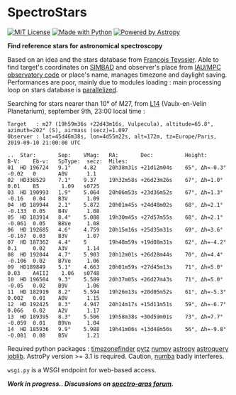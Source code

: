 # SpectroStars
[![MIT License](https://img.shields.io/badge/License-MIT-blue.svg)](./LICENSE.txt)
[![Made with Python](https://img.shields.io/badge/Made%20with-Python-red.svg)](https://www.python.org/)
[![Powered by Astropy](http://img.shields.io/badge/Powered%20by-AstroPy-orange.svg)](https://www.astropy.org)

**Find reference stars for astronomical spectroscopy**

Based on an idea and the stars database from [François Teyssier](http://www.spectro-aras.com/forum/viewtopic.php?f=8&t=1227). Able to find target's coordinates on [SIMBAD](https://simbad.u-strasbg.fr/simbad/) and observer's place from [IAU/MPC observatory code](https://minorplanetcenter.net/iau/lists/ObsCodesF.html) or place's name, manages timezone and daylight saving. Performances are poor, mainly due to modules loading : main processing loop on stars database is [parallelized](https://joblib.readthedocs.io/en/latest/parallel.html).

Searching for stars nearer than 10° of M27, from [L14](https://minorplanetcenter.net/iau/lists/ObsCodesF.html) (Vaulx-en-Velin Planetarium), september 9th, 23:00 local time :

	Target   : m27 (19h59m36s +22d43m16s, Vulpecula), altitude=65.8°, azimuth=202° (S), airmass (secz)=1.097
    Observer : lat=45d46m38s, lon=4d55m22s, alt=172m, tz=Europe/Paris, 2019-09-10 21:00:00 UTC
    
    ..  Star:       Sep:    VMag:   RA:       Dec:          Height:         B-V:    Eb-v:   SpType:  secz:  Miles:
    01  HD 196724   9.1°    4.82    20h38m31s +21d12m04s    65°, Δh=-0.3°   -0.02   0       A0V      1.1
    02  HD338529    7.1°    9.37    19h32m58s +26d23m26s    67°, Δh=1.0°            0.01    B5       1.09   s0725
    03  HD 190993   1.9°    5.064   20h06m53s +23d36m52s    67°, Δh=1.3°    -0.16   0.04    B3V      1.09
    04  HD 189944   2.1°    5.872   20h01m45s +24d48m02s    68°, Δh=2.1°    -0.133  0.05    B4V      1.08
    05  HD 183914   8.4°    5.088   19h30m45s +27d57m55s    68°, Δh=2.1°    -0.061  0.05    B8Ve     1.08
    06  HD 192685   4.6°    4.759   20h15m16s +25d35m31s    69°, Δh=3.6°    -0.167  0.03    B3V      1.07
    07  HD 187362   4.4°    5       19h48m59s +19d08m31s    62°, Δh=-4.2°   0.1     0.02    A3V      1.14
    08  HD 192044   4.7°    5.903   20h12m01s +26d28m44s    70°, Δh=4.4°    -0.106  0.02    B7Ve     1.06
    09  HD189849    5.1°    4.663   20h01m59s +27d45m13s    71°, Δh=5.0°            0.03    A4III    1.06   s0748
    10  HD 196504   9.3°    5.589   20h37m05s +26d27m43s    71°, Δh=5.0°    -0.05   0.02    B9V      1.06
    11  HD 182919   8.2°    5.594   19h26m13s +20d05m52s    61°, Δh=-5.3°   0.002   0.01    A0V      1.15
    12  HD 192425   8.3°    4.947   20h14m17s +15d11m51s    59°, Δh=-6.7°   0.066   0.02    A2V      1.17
    13  HD 189395   8.3°    5.506   19h58m38s +30d59m01s    73°, Δh=7.7°    -0.059  0.01    B9Vn     1.04
    14  HD 185936   9.9°    5.988   19h41m06s +13d48m56s    56°, Δh=-9.8°   -0.081  0.08    B5V      1.21

Required python packages : [timezonefinder](https://pypi.org/project/timezonefinder/) [pytz](https://pypi.org/project/pytz/) [numpy](https://pypi.org/project/numpy/) [astropy](https://pypi.org/project/astropy/) [astroquery](https://pypi.org/project/astroquery/) [joblib](https://pypi.org/project/joblib/). AstroPy version >= 3.1 is required. Caution, [numba](https://pypi.org/project/numba/) badly interferes.

`wsgi.py` is a WSGI endpoint for web-based access.

_**Work in progress.. Discussions on [spectro-aras forum](http://www.spectro-aras.com/forum/viewtopic.php?f=8&t=2252).**_
